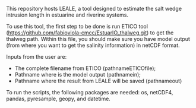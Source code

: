 This repository hosts LEALE, a tool designed to estimate the salt wedge intrusion length in estuarine and riverine systems.

To use this tool, the first step to be done is run ETICO tool (https://github.com/fabioviola-cmcc/EstuarIO_thalweg.git) to get the thalweg path.
Within this file, you should make sure you have model output (from where you want to get the salinity information) in netCDF format.

Inputs from the user are:
- The complete filename from ETICO (pathnameETICOfile);
- Pathname where is the model output (pathnamein);
- Pathname where the result from LEALE will be saved (pathnameout)

To run the scripts, the following packages are needed: os, netCDF4, pandas, pyresample, geopy, and datetime.
